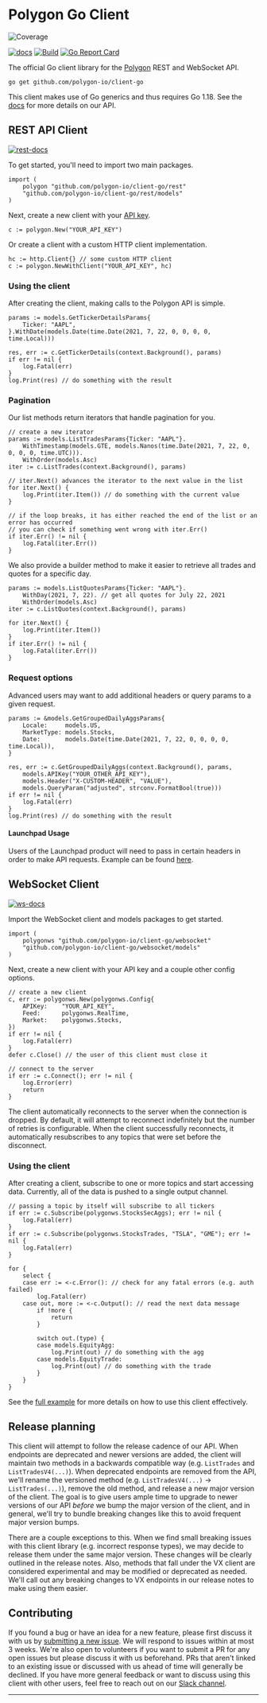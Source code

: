 # Polygon Go Client
![Coverage](https://img.shields.io/badge/Coverage-40.4%25-yellow)

<!-- todo: add a codecov badge -->
<!-- todo: figure out a way to show all build statuses -->
<!-- todo: consider moving some stuff into separate readmes -->

[![docs][doc-img]][doc] [![Build][build-img]][build] [![Go Report Card][report-card-img]][report-card]

The official Go client library for the [Polygon](https://polygon.io/) REST and WebSocket API.

`go get github.com/polygon-io/client-go`

This client makes use of Go generics and thus requires Go 1.18. See the [docs](https://polygon.io/docs/stocks/getting-started) for more details on our API.

## REST API Client

[![rest-docs][rest-doc-img]][rest-doc]

To get started, you'll need to import two main packages.

```golang
import (
	polygon "github.com/polygon-io/client-go/rest"
	"github.com/polygon-io/client-go/rest/models"
)
```

Next, create a new client with your [API key](https://polygon.io/dashboard/signup).

```golang
c := polygon.New("YOUR_API_KEY")
```

Or create a client with a custom HTTP client implementation.

```golang
hc := http.Client{} // some custom HTTP client
c := polygon.NewWithClient("YOUR_API_KEY", hc)
```

### Using the client

After creating the client, making calls to the Polygon API is simple.

```golang
params := models.GetTickerDetailsParams{
    Ticker: "AAPL",
}.WithDate(models.Date(time.Date(2021, 7, 22, 0, 0, 0, 0, time.Local)))

res, err := c.GetTickerDetails(context.Background(), params)
if err != nil {
    log.Fatal(err)
}
log.Print(res) // do something with the result
```

### Pagination

Our list methods return iterators that handle pagination for you.

```golang
// create a new iterator
params := models.ListTradesParams{Ticker: "AAPL"}.
    WithTimestamp(models.GTE, models.Nanos(time.Date(2021, 7, 22, 0, 0, 0, 0, time.UTC))).
    WithOrder(models.Asc)
iter := c.ListTrades(context.Background(), params)

// iter.Next() advances the iterator to the next value in the list
for iter.Next() {
    log.Print(iter.Item()) // do something with the current value
}

// if the loop breaks, it has either reached the end of the list or an error has occurred
// you can check if something went wrong with iter.Err()
if iter.Err() != nil {
    log.Fatal(iter.Err())
}
```

We also provide a builder method to make it easier to retrieve all trades and quotes for a specific day.

```golang
params := models.ListQuotesParams{Ticker: "AAPL"}.
    WithDay(2021, 7, 22). // get all quotes for July 22, 2021
    WithOrder(models.Asc)
iter := c.ListQuotes(context.Background(), params)

for iter.Next() {
    log.Print(iter.Item())
}
if iter.Err() != nil {
    log.Fatal(iter.Err())
}
```

### Request options

Advanced users may want to add additional headers or query params to a given request.

```golang
params := &models.GetGroupedDailyAggsParams{
    Locale:     models.US,
    MarketType: models.Stocks,
    Date:       models.Date(time.Date(2021, 7, 22, 0, 0, 0, 0, time.Local)),
}

res, err := c.GetGroupedDailyAggs(context.Background(), params,
    models.APIKey("YOUR_OTHER_API_KEY"),
    models.Header("X-CUSTOM-HEADER", "VALUE"),
    models.QueryParam("adjusted", strconv.FormatBool(true)))
if err != nil {
    log.Fatal(err)
}
log.Print(res) // do something with the result
```

#### Launchpad Usage

Users of the Launchpad product will need to pass in certain headers in order to make API requests.
Example can be found [here](./rest/example/launchpad).

## WebSocket Client

[![ws-docs][ws-doc-img]][ws-doc]

Import the WebSocket client and models packages to get started.

```golang
import (
    polygonws "github.com/polygon-io/client-go/websocket"
    "github.com/polygon-io/client-go/websocket/models"
)
```

Next, create a new client with your API key and a couple other config options.

```golang
// create a new client
c, err := polygonws.New(polygonws.Config{
    APIKey:    "YOUR_API_KEY",
    Feed:      polygonws.RealTime,
    Market:    polygonws.Stocks,
})
if err != nil {
    log.Fatal(err)
}
defer c.Close() // the user of this client must close it

// connect to the server
if err := c.Connect(); err != nil {
    log.Error(err)
    return
}
```

The client automatically reconnects to the server when the connection is dropped. By default, it will attempt to reconnect indefinitely but the number of retries is configurable. When the client successfully reconnects, it automatically resubscribes to any topics that were set before the disconnect.

### Using the client

After creating a client, subscribe to one or more topics and start accessing data. Currently, all of the data is pushed to a single output channel.

```golang
// passing a topic by itself will subscribe to all tickers
if err := c.Subscribe(polygonws.StocksSecAggs); err != nil {
    log.Fatal(err)
}
if err := c.Subscribe(polygonws.StocksTrades, "TSLA", "GME"); err != nil {
    log.Fatal(err)
}

for {
    select {
    case err := <-c.Error(): // check for any fatal errors (e.g. auth failed)
        log.Fatal(err)
    case out, more := <-c.Output(): // read the next data message
        if !more {
            return
        }

        switch out.(type) {
        case models.EquityAgg:
            log.Print(out) // do something with the agg
        case models.EquityTrade:
            log.Print(out) // do something with the trade
        }
    }
}
```

See the [full example](./websocket/example/main.go) for more details on how to use this client effectively.

## Release planning

This client will attempt to follow the release cadence of our API. When endpoints are deprecated and newer versions are added, the client will maintain two methods in a backwards compatible way (e.g. `ListTrades` and `ListTradesV4(...)`). When deprecated endpoints are removed from the API, we'll rename the versioned method (e.g. `ListTradesV4(...)` -> `ListTrades(...)`), remove the old method, and release a new major version of the client. The goal is to give users ample time to upgrade to newer versions of our API _before_ we bump the major version of the client, and in general, we'll try to bundle breaking changes like this to avoid frequent major version bumps.

There are a couple exceptions to this. When we find small breaking issues with this client library (e.g. incorrect response types), we may decide to release them under the same major version. These changes will be clearly outlined in the release notes. Also, methods that fall under the VX client are considered experimental and may be modified or deprecated as needed. We'll call out any breaking changes to VX endpoints in our release notes to make using them easier.

## Contributing

If you found a bug or have an idea for a new feature, please first discuss it with us by [submitting a new issue](https://github.com/polygon-io/client-go/issues/new/choose). We will respond to issues within at most 3 weeks. We're also open to volunteers if you want to submit a PR for any open issues but please discuss it with us beforehand. PRs that aren't linked to an existing issue or discussed with us ahead of time will generally be declined. If you have more general feedback or want to discuss using this client with other users, feel free to reach out on our [Slack channel](https://polygon-io.slack.com/archives/C03FCSBSAFL).

-------------------------------------------------------------------------------

[doc-img]: https://pkg.go.dev/badge/github.com/polygon-io/client-go
[doc]: https://pkg.go.dev/github.com/polygon-io/client-go
[rest-doc-img]: https://pkg.go.dev/badge/github.com/polygon-io/client-go/rest
[rest-doc]: https://pkg.go.dev/github.com/polygon-io/client-go/rest
[ws-doc-img]: https://pkg.go.dev/badge/github.com/polygon-io/client-go/websocket
[ws-doc]: https://pkg.go.dev/github.com/polygon-io/client-go/websocket
[build-img]: https://github.com/polygon-io/client-go/actions/workflows/test.yml/badge.svg
[build]: https://github.com/polygon-io/client-go/actions
[report-card-img]: https://goreportcard.com/badge/github.com/polygon-io/client-go
[report-card]: https://goreportcard.com/report/github.com/polygon-io/client-go